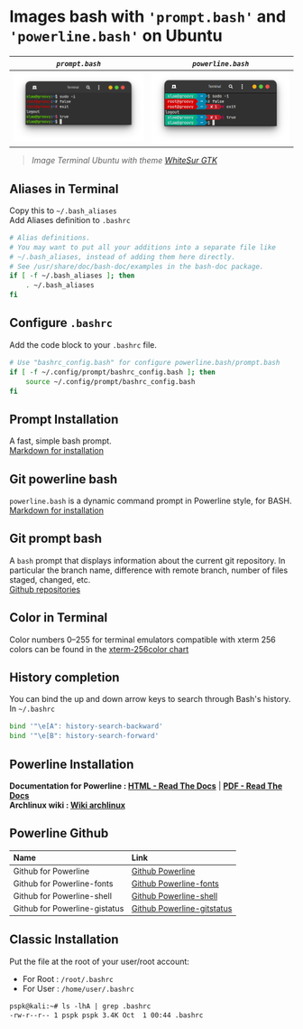 # Images bash with `'prompt.bash'` and `'powerline.bash'` on Ubuntu
|*`prompt.bash`*|*`powerline.bash`*|
|:---------------:|:------------:|
|![Bash-ubuntu-with-bashrc](https://github.com/PhineasPhreak/dotfiles/blob/master/screenshots/bash-ubuntu.png)|![Powerline-ubuntu-with-bashrc](https://github.com/PhineasPhreak/dotfiles/blob/master/screenshots/powerline-ubuntu.png)|

> *Image Terminal Ubuntu with theme [WhiteSur GTK](https://www.gnome-look.org/p/1403328/)*

## Aliases in Terminal 
Copy this to `~/.bash_aliases` </br>
Add Aliases definition to `.bashrc`
```bash
# Alias definitions.
# You may want to put all your additions into a separate file like
# ~/.bash_aliases, instead of adding them here directly.
# See /usr/share/doc/bash-doc/examples in the bash-doc package.
if [ -f ~/.bash_aliases ]; then
    . ~/.bash_aliases
fi
```

## Configure `.bashrc`
Add the code block to your `.bashrc` file.
```bash
# Use "bashrc_config.bash" for configure powerline.bash/prompt.bash
if [ -f ~/.config/prompt/bashrc_config.bash ]; then
    source ~/.config/prompt/bashrc_config.bash
fi
```

## Prompt Installation
A fast, simple bash prompt. </br>
[Markdown for installation](https://github.com/PhineasPhreak/dotfiles/blob/master/configs/bash/prompt/prompt.bash/)

## Git powerline bash
`powerline.bash` is a dynamic command prompt in Powerline style, for BASH. </br>
[Markdown for installation](https://github.com/PhineasPhreak/dotfiles/blob/master/configs/bash/prompt/powerline.bash/)

## Git prompt bash
A `bash` prompt that displays information about the current git repository. In particular the branch name, difference with remote branch, number of files staged, changed, etc. </br>
[Github repositories](https://github.com/magicmonty/bash-git-prompt)

## Color in Terminal
Color numbers 0–255 for terminal emulators compatible with xterm 256 colors can be found in the [xterm-256color chart](https://upload.wikimedia.org/wikipedia/commons/1/15/Xterm_256color_chart.svg)

## History completion
You can bind the up and down arrow keys to search through Bash's history. In `~/.bashrc`
```bash
bind '"\e[A": history-search-backward'
bind '"\e[B": history-search-forward'
```

## Powerline Installation
**Documentation for Powerline : [HTML - Read The Docs](https://powerline.readthedocs.io/en/master/)** | **[PDF - Read The Docs](https://media.readthedocs.org/pdf/powerline/stable/powerline.pdf)**</br>
**Archlinux wiki : [Wiki archlinux](https://wiki.archlinux.org/index.php/Powerline)**

## Powerline Github
| Name | Link |
|:---|:---|
|Github for Powerline | [Github Powerline](https://github.com/powerline/powerline)|
|Github for Powerline-fonts | [Github Powerline-fonts](https://github.com/powerline/fonts)|
|Github for Powerline-shell | [Github Powerline-shell](https://github.com/b-ryan/powerline-shell)|
|Github for Powerline-gistatus | [Github Powerline-gitstatus](https://github.com/jaspernbrouwer/powerline-gitstatus)|

## Classic Installation
Put the file at the root of your user/root account:
* For Root : `/root/.bashrc`
* For User : `/home/user/.bashrc`
```console
pspk@kali:~# ls -lhA | grep .bashrc
-rw-r--r-- 1 pspk pspk 3.4K Oct  1 00:44 .bashrc
```

